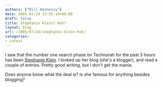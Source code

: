 ```yaml
---
authors: ["Bill Hennessy"]
date: 2005-07-24 13:55:19+00:00
draft: false
title: Stephanie Klein? Huh?
layout: blog
url: /2005/07/24/stephanie-klein-huh/
categories:
- Latest
---
```


I saw that the number one search phase on Technorati for the past 3 hours has been [Stephanie Klein](https://stephanieklein.blogs.com/greek_tragedy/).  I looked up her blog (she's a blogger), and read a couple of entries.  Pretty good writing, but I don't get the mania.

Does anyone know what the deal is?  Is she famous for anything besides blogging?  
